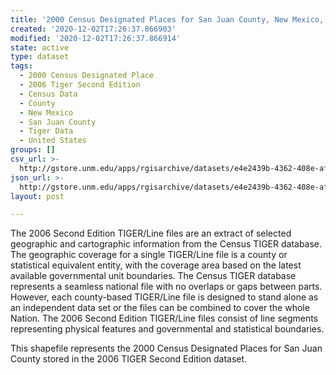 ```yaml
---
title: '2000 Census Designated Places for San Juan County, New Mexico, 2006se TIGER'
created: '2020-12-02T17:26:37.866903'
modified: '2020-12-02T17:26:37.866914'
state: active
type: dataset
tags:
  - 2000 Census Designated Place
  - 2006 Tiger Second Edition
  - Census Data
  - County
  - New Mexico
  - San Juan County
  - Tiger Data
  - United States
groups: []
csv_url: >-
  http://gstore.unm.edu/apps/rgisarchive/datasets/e4e2439b-4362-408e-af7f-37d72cc83b06/tgr2006se_sanj_place00.derived.csv
json_url: >-
  http://gstore.unm.edu/apps/rgisarchive/datasets/e4e2439b-4362-408e-af7f-37d72cc83b06/tgr2006se_sanj_place00.derived.json
layout: post

---
```

The 2006 Second Edition TIGER/Line files are an extract of selected geographic and cartographic information from the Census TIGER database.  The geographic coverage for a single TIGER/Line file is a county or statistical equivalent entity, with the coverage area based on the latest available governmental unit boundaries. The Census TIGER database represents a seamless national file with no overlaps or gaps between parts.  However, each county-based TIGER/Line file is designed to stand alone as an independent data set or the files can be combined to cover the whole Nation.  The 2006 Second Edition  TIGER/Line files consist of line segments representing physical features and governmental and statistical boundaries.  

This shapefile represents the 2000 Census Designated Places for San Juan County stored in the 2006 TIGER Second Edition dataset.
